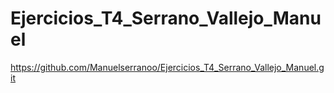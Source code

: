 # Ejercicios_T4_Serrano_Vallejo_Manuel
 
https://github.com/Manuelserranoo/Ejercicios_T4_Serrano_Vallejo_Manuel.git
